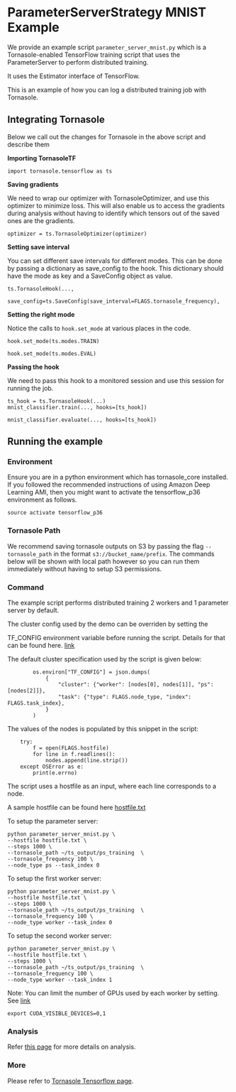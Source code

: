 # ParameterServerStrategy MNIST Example
We provide an example script `parameter_server_mnist.py` which is a Tornasole-enabled TensorFlow training script
that uses the ParameterServer to perform distributed training.

It uses the Estimator interface of TensorFlow.

This is an example of how you can log a distributed training job with Tornasole.

## Integrating Tornasole
Below we call out the changes for Tornasole in the above script and describe them

**Importing TornasoleTF**
```
import tornasole.tensorflow as ts
```
**Saving gradients**

We need to wrap our optimizer with TornasoleOptimizer, and use this optimizer to minimize loss.
This will also enable us to access the gradients during analysis without having to identify which tensors out of the saved ones are the gradients.
```
optimizer = ts.TornasoleOptimizer(optimizer)
```


**Setting save interval**

You can set different save intervals for different modes.
This can be done by passing a dictionary as save_config to the hook.
This dictionary should have the mode as key and a SaveConfig object as value.
```
ts.TornasoleHook(...,
    save_config=ts.SaveConfig(save_interval=FLAGS.tornasole_frequency),
```
**Setting the right mode**

Notice the calls to `hook.set_mode` at various places in the code.
```
hook.set_mode(ts.modes.TRAIN)
```

```
hook.set_mode(ts.modes.EVAL)
```
**Passing the hook**

We need to pass this hook to a monitored session and use this session for running the job.
```
ts_hook = ts.TornasoleHook(...)
mnist_classifier.train(..., hooks=[ts_hook])
```

```
mnist_classifier.evaluate(..., hooks=[ts_hook])
```
## Running the example
### Environment
Ensure you are in a python environment which has tornasole_core installed. If you followed the recommended instructions of using Amazon Deep Learning AMI, then you might want to activate the tensorflow_p36 environment as follows.
```
source activate tensorflow_p36
```
### Tornasole Path
We recommend saving tornasole outputs on S3 by passing the
flag `--tornasole_path` in the format `s3://bucket_name/prefix`.
The commands below will be shown with local path however so you can
run them immediately without having to setup S3 permissions.

### Command

The example script performs distributed training 2 workers and 1 parameter server by default.

The cluster config used by the demo can be overriden by setting the

TF_CONFIG environment variable before running the script. Details for that can be found here. [link](https://www.tensorflow.org/guide/distributed_training#setting_up_tf_config_environment_variable)


The default cluster specification used by the script is given below:

```
        os.environ["TF_CONFIG"] = json.dumps(
            {
                "cluster": {"worker": [nodes[0], nodes[1]], "ps": [nodes[2]]},
                "task": {"type": FLAGS.node_type, "index": FLAGS.task_index},
            }
        )
```

The values of the nodes is populated by this snippet in the script:

```
    try:
        f = open(FLAGS.hostfile)
        for line in f.readlines():
            nodes.append(line.strip())
    except OSError as e:
        print(e.errno)
```

The script uses a hostfile as an input, where each line corresponds to a node.

A sample hostfile can be found here [hostfile.txt](../../../../../examples/tensorflow/scripts/distributed_training/parameter_server_training/hostfile.txt)

To setup the parameter server:

```
python parameter_server_mnist.py \
--hostfile hostfile.txt \
--steps 1000 \
--tornasole_path ~/ts_output/ps_training  \
--tornasole_frequency 100 \
--node_type ps --task_index 0
```

To setup the first worker server:

```
python parameter_server_mnist.py \
--hostfile hostfile.txt \
--steps 1000 \
--tornasole_path ~/ts_output/ps_training  \
--tornasole_frequency 100 \
--node_type worker --task_index 0
```

To setup the second worker server:

```
python parameter_server_mnist.py \
--hostfile hostfile.txt \
--steps 1000 \
--tornasole_path ~/ts_output/ps_training  \
--tornasole_frequency 100 \
--node_type worker --task_index 1
```


Note: You can limit the number of GPUs used by each worker by setting. See [link](https://stackoverflow.com/questions/39649102/how-do-i-select-which-gpu-to-run-a-job-on)
```
export CUDA_VISIBLE_DEVICES=0,1
```


### Analysis
Refer [this page](../../../../rules/README.md) for more details on analysis.

### More
Please refer to [Tornasole Tensorflow page](../../../README.md).
